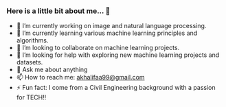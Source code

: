 ### Here is a little bit about me... 👋



- 🔭 I’m currently working on image and natural language processing.
- 🌱 I’m currently learning various machine learning principles and algorithms. 
- 👯 I’m looking to collaborate on machine learning projects.
- 🤔 I’m looking for help with exploring new machine learning projects and datasets.
- 💬 Ask me about anything
- 📫 How to reach me: akhalifaa99@gmail.com
- ⚡ Fun fact: I come from a Civil Engineering background with a passion for TECH!!

